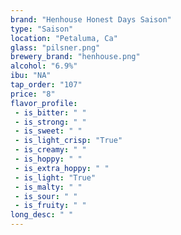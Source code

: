 ```yaml
---
brand: "Henhouse Honest Days Saison"
type: "Saison"
location: "Petaluma, Ca"
glass: "pilsner.png"
brewery_brand: "henhouse.png"
alcohol: "6.9%"
ibu: "NA"
tap_order: "107"
price: "8"
flavor_profile:
 - is_bitter: " "
 - is_strong: " "
 - is_sweet: " "
 - is_light_crisp: "True"
 - is_creamy: " "
 - is_hoppy: " "
 - is_extra_hoppy: " "
 - is_light: "True"
 - is_malty: " "
 - is_sour: " "
 - is_fruity: " "
long_desc: " "
---
```


